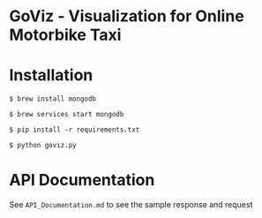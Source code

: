 # GoViz - Visualization for Online Motorbike Taxi

# Installation

`$ brew install mongodb`

`$ brew services start mongodb`

`$ pip install -r requirements.txt`

`$ python goviz.py`

# API Documentation

See `API_Documentation.md` to see the sample response and request
